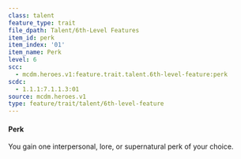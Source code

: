 ```yaml
---
class: talent
feature_type: trait
file_dpath: Talent/6th-Level Features
item_id: perk
item_index: '01'
item_name: Perk
level: 6
scc:
  - mcdm.heroes.v1:feature.trait.talent.6th-level-feature:perk
scdc:
  - 1.1.1:7.1.1.3:01
source: mcdm.heroes.v1
type: feature/trait/talent/6th-level-feature
---
```


#### Perk

You gain one interpersonal, lore, or supernatural perk of your choice.
